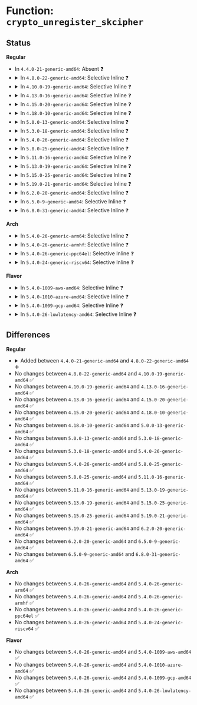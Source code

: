 # Function: <code>crypto_unregister_skcipher</code>

## Status
<b>Regular</b>
<ul>
<li>
In <code>4.4.0-21-generic-amd64</code>: Absent ❓
</li>
<li>
<details>
<summary>In <code>4.8.0-22-generic-amd64</code>: Selective Inline ❓</summary>

```c
void crypto_unregister_skcipher(struct skcipher_alg * alg)
```

```json
{
  "name": "crypto_unregister_skcipher",
  "collision_type": "Unique Global",
  "inline_type": "Selective",
  "funcs": [
    {
      "addr": 18446744071582901875,
      "name": "crypto_unregister_skcipher",
      "external": true,
      "loc": "crypto/skcipher.c:380",
      "file": "crypto/skcipher.c",
      "inline": "not declared, inlined",
      "caller_inline": [
        "crypto/skcipher.c:crypto_unregister_skciphers",
        "crypto/skcipher.c:crypto_register_skciphers"
      ],
      "caller_func": []
    }
  ],
  "symbols": [
    {
      "addr": 18446744071582901680,
      "name": "crypto_unregister_skcipher",
      "section": ".text",
      "bind": "STB_GLOBAL",
      "size": 20
    }
  ]
}
```
</details>
</li>
<li>
<details>
<summary>In <code>4.10.0-19-generic-amd64</code>: Selective Inline ❓</summary>

```c
void crypto_unregister_skcipher(struct skcipher_alg * alg)
```

```json
{
  "name": "crypto_unregister_skcipher",
  "collision_type": "Unique Global",
  "inline_type": "Selective",
  "funcs": [
    {
      "addr": 18446744071582998691,
      "name": "crypto_unregister_skcipher",
      "external": true,
      "loc": "crypto/skcipher.c:922",
      "file": "crypto/skcipher.c",
      "inline": "not declared, inlined",
      "caller_inline": [
        "crypto/skcipher.c:crypto_unregister_skciphers",
        "crypto/skcipher.c:crypto_register_skciphers"
      ],
      "caller_func": []
    }
  ],
  "symbols": [
    {
      "addr": 18446744071582998496,
      "name": "crypto_unregister_skcipher",
      "section": ".text",
      "bind": "STB_GLOBAL",
      "size": 20
    }
  ]
}
```
</details>
</li>
<li>
<details>
<summary>In <code>4.13.0-16-generic-amd64</code>: Selective Inline ❓</summary>

```c
void crypto_unregister_skcipher(struct skcipher_alg * alg)
```

```json
{
  "name": "crypto_unregister_skcipher",
  "collision_type": "Unique Global",
  "inline_type": "Selective",
  "funcs": [
    {
      "addr": 18446744071583048882,
      "name": "crypto_unregister_skcipher",
      "external": true,
      "loc": "crypto/skcipher.c:965",
      "file": "crypto/skcipher.c",
      "inline": "not declared, inlined",
      "caller_inline": [
        "crypto/skcipher.c:crypto_unregister_skciphers",
        "crypto/skcipher.c:crypto_register_skciphers"
      ],
      "caller_func": []
    }
  ],
  "symbols": [
    {
      "addr": 18446744071583048592,
      "name": "crypto_unregister_skcipher",
      "section": ".text",
      "bind": "STB_GLOBAL",
      "size": 20
    }
  ]
}
```
</details>
</li>
<li>
<details>
<summary>In <code>4.15.0-20-generic-amd64</code>: Selective Inline ❓</summary>

```c
void crypto_unregister_skcipher(struct skcipher_alg * alg)
```

```json
{
  "name": "crypto_unregister_skcipher",
  "collision_type": "Unique Global",
  "inline_type": "Selective",
  "funcs": [
    {
      "addr": 18446744071583214370,
      "name": "crypto_unregister_skcipher",
      "external": true,
      "loc": "crypto/skcipher.c:971",
      "file": "crypto/skcipher.c",
      "inline": "not declared, inlined",
      "caller_inline": [
        "crypto/skcipher.c:crypto_unregister_skciphers",
        "crypto/skcipher.c:crypto_register_skciphers"
      ],
      "caller_func": []
    }
  ],
  "symbols": [
    {
      "addr": 18446744071583214080,
      "name": "crypto_unregister_skcipher",
      "section": ".text",
      "bind": "STB_GLOBAL",
      "size": 20
    }
  ]
}
```
</details>
</li>
<li>
<details>
<summary>In <code>4.18.0-10-generic-amd64</code>: Selective Inline ❓</summary>

```c
void crypto_unregister_skcipher(struct skcipher_alg * alg)
```

```json
{
  "name": "crypto_unregister_skcipher",
  "collision_type": "Unique Global",
  "inline_type": "Selective",
  "funcs": [
    {
      "addr": 18446744071583422578,
      "name": "crypto_unregister_skcipher",
      "external": true,
      "loc": "crypto/skcipher.c:994",
      "file": "crypto/skcipher.c",
      "inline": "not declared, inlined",
      "caller_inline": [
        "crypto/skcipher.c:crypto_unregister_skciphers",
        "crypto/skcipher.c:crypto_register_skciphers"
      ],
      "caller_func": []
    }
  ],
  "symbols": [
    {
      "addr": 18446744071583422288,
      "name": "crypto_unregister_skcipher",
      "section": ".text",
      "bind": "STB_GLOBAL",
      "size": 20
    }
  ]
}
```
</details>
</li>
<li>
<details>
<summary>In <code>5.0.0-13-generic-amd64</code>: Selective Inline ❓</summary>

```c
void crypto_unregister_skcipher(struct skcipher_alg * alg)
```

```json
{
  "name": "crypto_unregister_skcipher",
  "collision_type": "Unique Global",
  "inline_type": "Selective",
  "funcs": [
    {
      "addr": 18446744071583543566,
      "name": "crypto_unregister_skcipher",
      "external": true,
      "loc": "crypto/skcipher.c:1022",
      "file": "crypto/skcipher.c",
      "inline": "not declared, inlined",
      "caller_inline": [
        "crypto/skcipher.c:crypto_unregister_skciphers",
        "crypto/skcipher.c:crypto_register_skciphers"
      ],
      "caller_func": []
    }
  ],
  "symbols": [
    {
      "addr": 18446744071583543328,
      "name": "crypto_unregister_skcipher",
      "section": ".text",
      "bind": "STB_GLOBAL",
      "size": 20
    }
  ]
}
```
</details>
</li>
<li>
<details>
<summary>In <code>5.3.0-18-generic-amd64</code>: Selective Inline ❓</summary>

```c
void crypto_unregister_skcipher(struct skcipher_alg * alg)
```

```json
{
  "name": "crypto_unregister_skcipher",
  "collision_type": "Unique Global",
  "inline_type": "Selective",
  "funcs": [
    {
      "addr": 18446744071583732062,
      "name": "crypto_unregister_skcipher",
      "external": true,
      "loc": "crypto/skcipher.c:1056",
      "file": "crypto/skcipher.c",
      "inline": "not declared, inlined",
      "caller_inline": [
        "crypto/skcipher.c:crypto_unregister_skciphers",
        "crypto/skcipher.c:crypto_register_skciphers"
      ],
      "caller_func": [
        "crypto/crypto_null.c:crypto_null_mod_fini"
      ]
    }
  ],
  "symbols": [
    {
      "addr": 18446744071583731824,
      "name": "crypto_unregister_skcipher",
      "section": ".text",
      "bind": "STB_GLOBAL",
      "size": 20
    }
  ]
}
```
</details>
</li>
<li>
<details>
<summary>In <code>5.4.0-26-generic-amd64</code>: Selective Inline ❓</summary>

```c
void crypto_unregister_skcipher(struct skcipher_alg * alg)
```

```json
{
  "name": "crypto_unregister_skcipher",
  "collision_type": "Unique Global",
  "inline_type": "Selective",
  "funcs": [
    {
      "addr": 18446744071583841742,
      "name": "crypto_unregister_skcipher",
      "external": true,
      "loc": "crypto/skcipher.c:1060",
      "file": "crypto/skcipher.c",
      "inline": "not declared, inlined",
      "caller_inline": [
        "crypto/skcipher.c:crypto_unregister_skciphers",
        "crypto/skcipher.c:crypto_register_skciphers"
      ],
      "caller_func": [
        "crypto/crypto_null.c:crypto_null_mod_fini"
      ]
    }
  ],
  "symbols": [
    {
      "addr": 18446744071583841504,
      "name": "crypto_unregister_skcipher",
      "section": ".text",
      "bind": "STB_GLOBAL",
      "size": 20
    }
  ]
}
```
</details>
</li>
<li>
<details>
<summary>In <code>5.8.0-25-generic-amd64</code>: Selective Inline ❓</summary>

```c
void crypto_unregister_skcipher(struct skcipher_alg * alg)
```

```json
{
  "name": "crypto_unregister_skcipher",
  "collision_type": "Unique Global",
  "inline_type": "Selective",
  "funcs": [
    {
      "addr": 18446744071584230594,
      "name": "crypto_unregister_skcipher",
      "external": true,
      "loc": "crypto/skcipher.c:828",
      "file": "crypto/skcipher.c",
      "inline": "not declared, inlined",
      "caller_inline": [
        "crypto/skcipher.c:crypto_unregister_skciphers",
        "crypto/skcipher.c:crypto_register_skciphers"
      ],
      "caller_func": [
        "crypto/crypto_null.c:crypto_null_mod_fini"
      ]
    }
  ],
  "symbols": [
    {
      "addr": 18446744071584230496,
      "name": "crypto_unregister_skcipher",
      "section": ".text",
      "bind": "STB_GLOBAL",
      "size": 20
    }
  ]
}
```
</details>
</li>
<li>
<details>
<summary>In <code>5.11.0-16-generic-amd64</code>: Selective Inline ❓</summary>

```c
void crypto_unregister_skcipher(struct skcipher_alg * alg)
```

```json
{
  "name": "crypto_unregister_skcipher",
  "collision_type": "Unique Global",
  "inline_type": "Selective",
  "funcs": [
    {
      "addr": 18446744071584349202,
      "name": "crypto_unregister_skcipher",
      "external": true,
      "loc": "crypto/skcipher.c:828",
      "file": "crypto/skcipher.c",
      "inline": "not declared, inlined",
      "caller_inline": [
        "crypto/skcipher.c:crypto_unregister_skciphers",
        "crypto/skcipher.c:crypto_register_skciphers"
      ],
      "caller_func": [
        "crypto/crypto_null.c:crypto_null_mod_fini"
      ]
    }
  ],
  "symbols": [
    {
      "addr": 18446744071584349104,
      "name": "crypto_unregister_skcipher",
      "section": ".text",
      "bind": "STB_GLOBAL",
      "size": 20
    }
  ]
}
```
</details>
</li>
<li>
<details>
<summary>In <code>5.13.0-19-generic-amd64</code>: Selective Inline ❓</summary>

```c
void crypto_unregister_skcipher(struct skcipher_alg * alg)
```

```json
{
  "name": "crypto_unregister_skcipher",
  "collision_type": "Unique Global",
  "inline_type": "Selective",
  "funcs": [
    {
      "addr": 18446744071584383362,
      "name": "crypto_unregister_skcipher",
      "external": true,
      "loc": "crypto/skcipher.c:823",
      "file": "crypto/skcipher.c",
      "inline": "not declared, inlined",
      "caller_inline": [
        "crypto/skcipher.c:crypto_unregister_skciphers",
        "crypto/skcipher.c:crypto_register_skciphers"
      ],
      "caller_func": [
        "crypto/crypto_null.c:crypto_null_mod_fini"
      ]
    }
  ],
  "symbols": [
    {
      "addr": 18446744071584383264,
      "name": "crypto_unregister_skcipher",
      "section": ".text",
      "bind": "STB_GLOBAL",
      "size": 20
    }
  ]
}
```
</details>
</li>
<li>
<details>
<summary>In <code>5.15.0-25-generic-amd64</code>: Selective Inline ❓</summary>

```c
void crypto_unregister_skcipher(struct skcipher_alg * alg)
```

```json
{
  "name": "crypto_unregister_skcipher",
  "collision_type": "Unique Global",
  "inline_type": "Selective",
  "funcs": [
    {
      "addr": 18446744071584778594,
      "name": "crypto_unregister_skcipher",
      "external": true,
      "loc": "crypto/skcipher.c:823",
      "file": "crypto/skcipher.c",
      "inline": "not declared, inlined",
      "caller_inline": [
        "crypto/skcipher.c:crypto_unregister_skciphers",
        "crypto/skcipher.c:crypto_register_skciphers"
      ],
      "caller_func": [
        "crypto/crypto_null.c:crypto_null_mod_fini"
      ]
    }
  ],
  "symbols": [
    {
      "addr": 18446744071584778496,
      "name": "crypto_unregister_skcipher",
      "section": ".text",
      "bind": "STB_GLOBAL",
      "size": 20
    }
  ]
}
```
</details>
</li>
<li>
<details>
<summary>In <code>5.19.0-21-generic-amd64</code>: Selective Inline ❓</summary>

```c
void crypto_unregister_skcipher(struct skcipher_alg * alg)
```

```json
{
  "name": "crypto_unregister_skcipher",
  "collision_type": "Unique Global",
  "inline_type": "Selective",
  "funcs": [
    {
      "addr": 18446744071585463570,
      "name": "crypto_unregister_skcipher",
      "external": true,
      "loc": "crypto/skcipher.c:823",
      "file": "crypto/skcipher.c",
      "inline": "not declared, inlined",
      "caller_inline": [
        "crypto/skcipher.c:crypto_unregister_skciphers",
        "crypto/skcipher.c:crypto_register_skciphers"
      ],
      "caller_func": [
        "crypto/crypto_null.c:crypto_null_mod_fini"
      ]
    }
  ],
  "symbols": [
    {
      "addr": 18446744071585463472,
      "name": "crypto_unregister_skcipher",
      "section": ".text",
      "bind": "STB_GLOBAL",
      "size": 26
    }
  ]
}
```
</details>
</li>
<li>
<details>
<summary>In <code>6.2.0-20-generic-amd64</code>: Selective Inline ❓</summary>

```c
void crypto_unregister_skcipher(struct skcipher_alg * alg)
```

```json
{
  "name": "crypto_unregister_skcipher",
  "collision_type": "Unique Global",
  "inline_type": "Selective",
  "funcs": [
    {
      "addr": 18446744071586222530,
      "name": "crypto_unregister_skcipher",
      "external": true,
      "loc": "crypto/skcipher.c:823",
      "file": "crypto/skcipher.c",
      "inline": "not declared, inlined",
      "caller_inline": [
        "crypto/skcipher.c:crypto_unregister_skciphers",
        "crypto/skcipher.c:crypto_register_skciphers"
      ],
      "caller_func": [
        "crypto/crypto_null.c:crypto_null_mod_fini"
      ]
    }
  ],
  "symbols": [
    {
      "addr": 18446744071586222416,
      "name": "crypto_unregister_skcipher",
      "section": ".text",
      "bind": "STB_GLOBAL",
      "size": 26
    }
  ]
}
```
</details>
</li>
<li>
<details>
<summary>In <code>6.5.0-9-generic-amd64</code>: Selective Inline ❓</summary>

```c
void crypto_unregister_skcipher(struct skcipher_alg * alg)
```

```json
{
  "name": "crypto_unregister_skcipher",
  "collision_type": "Unique Global",
  "inline_type": "Selective",
  "funcs": [
    {
      "addr": 18446744071586458162,
      "name": "crypto_unregister_skcipher",
      "external": true,
      "loc": "crypto/skcipher.c:874",
      "file": "crypto/skcipher.c",
      "inline": "not declared, inlined",
      "caller_inline": [
        "crypto/skcipher.c:crypto_unregister_skciphers",
        "crypto/skcipher.c:crypto_register_skciphers"
      ],
      "caller_func": [
        "crypto/crypto_null.c:crypto_null_mod_fini"
      ]
    }
  ],
  "symbols": [
    {
      "addr": 18446744071586458080,
      "name": "crypto_unregister_skcipher",
      "section": ".text",
      "bind": "STB_GLOBAL",
      "size": 26
    }
  ]
}
```
</details>
</li>
<li>
<details>
<summary>In <code>6.8.0-31-generic-amd64</code>: Selective Inline ❓</summary>

```c
void crypto_unregister_skcipher(struct skcipher_alg * alg)
```

```json
{
  "name": "crypto_unregister_skcipher",
  "collision_type": "Unique Global",
  "inline_type": "Selective",
  "funcs": [
    {
      "addr": 18446744071586729201,
      "name": "crypto_unregister_skcipher",
      "external": true,
      "loc": "crypto/skcipher.c:997",
      "file": "crypto/skcipher.c",
      "inline": "not declared, inlined",
      "caller_inline": [
        "crypto/skcipher.c:crypto_unregister_skciphers",
        "crypto/skcipher.c:crypto_register_skciphers"
      ],
      "caller_func": [
        "crypto/crypto_null.c:crypto_null_mod_fini"
      ]
    }
  ],
  "symbols": [
    {
      "addr": 18446744071586729104,
      "name": "crypto_unregister_skcipher",
      "section": ".text",
      "bind": "STB_GLOBAL",
      "size": 26
    }
  ]
}
```
</details>
</li>
</ul>
<b>Arch</b>
<ul>
<li>
<details>
<summary>In <code>5.4.0-26-generic-arm64</code>: Selective Inline ❓</summary>

```c
void crypto_unregister_skcipher(struct skcipher_alg * alg)
```

```json
{
  "name": "crypto_unregister_skcipher",
  "collision_type": "Unique Global",
  "inline_type": "Selective",
  "funcs": [
    {
      "addr": 18446603336495655048,
      "name": "crypto_unregister_skcipher",
      "external": true,
      "loc": "crypto/skcipher.c:1060",
      "file": "crypto/skcipher.c",
      "inline": "not declared, inlined",
      "caller_inline": [
        "crypto/skcipher.c:crypto_unregister_skciphers",
        "crypto/skcipher.c:crypto_register_skciphers"
      ],
      "caller_func": [
        "crypto/crypto_null.c:crypto_null_mod_fini"
      ]
    }
  ],
  "symbols": [
    {
      "addr": 18446603336495654744,
      "name": "crypto_unregister_skcipher",
      "section": ".text",
      "bind": "STB_GLOBAL",
      "size": 44
    }
  ]
}
```
</details>
</li>
<li>
<details>
<summary>In <code>5.4.0-26-generic-armhf</code>: Selective Inline ❓</summary>

```c
void crypto_unregister_skcipher(struct skcipher_alg * alg)
```

```json
{
  "name": "crypto_unregister_skcipher",
  "collision_type": "Unique Global",
  "inline_type": "Selective",
  "funcs": [
    {
      "addr": 3229009188,
      "name": "crypto_unregister_skcipher",
      "external": true,
      "loc": "crypto/skcipher.c:1060",
      "file": "crypto/skcipher.c",
      "inline": "not declared, inlined",
      "caller_inline": [
        "crypto/skcipher.c:crypto_unregister_skciphers",
        "crypto/skcipher.c:crypto_register_skciphers"
      ],
      "caller_func": [
        "crypto/crypto_null.c:crypto_null_mod_fini"
      ]
    }
  ],
  "symbols": [
    {
      "addr": 3229008968,
      "name": "crypto_unregister_skcipher",
      "section": ".text",
      "bind": "STB_GLOBAL",
      "size": 32
    }
  ]
}
```
</details>
</li>
<li>
<details>
<summary>In <code>5.4.0-26-generic-ppc64el</code>: Selective Inline ❓</summary>

```c
void crypto_unregister_skcipher(struct skcipher_alg * alg)
```

```json
{
  "name": "crypto_unregister_skcipher",
  "collision_type": "Unique Global",
  "inline_type": "Selective",
  "funcs": [
    {
      "addr": 13835058055289790736,
      "name": "crypto_unregister_skcipher",
      "external": true,
      "loc": "crypto/skcipher.c:1060",
      "file": "crypto/skcipher.c",
      "inline": "not declared, inlined",
      "caller_inline": [
        "crypto/skcipher.c:crypto_unregister_skciphers",
        "crypto/skcipher.c:crypto_register_skciphers"
      ],
      "caller_func": [
        "crypto/crypto_null.c:crypto_null_mod_fini"
      ]
    }
  ],
  "symbols": [
    {
      "addr": 13835058055289790320,
      "name": "crypto_unregister_skcipher",
      "section": ".text",
      "bind": "STB_GLOBAL",
      "size": 56
    }
  ]
}
```
</details>
</li>
<li>
<details>
<summary>In <code>5.4.0-24-generic-riscv64</code>: Selective Inline ❓</summary>

```c
void crypto_unregister_skcipher(struct skcipher_alg * alg)
```

```json
{
  "name": "crypto_unregister_skcipher",
  "collision_type": "Unique Global",
  "inline_type": "Selective",
  "funcs": [
    {
      "addr": 18446743936274807824,
      "name": "crypto_unregister_skcipher",
      "external": true,
      "loc": "crypto/skcipher.c:1060",
      "file": "crypto/skcipher.c",
      "inline": "not declared, inlined",
      "caller_inline": [
        "crypto/skcipher.c:crypto_unregister_skciphers",
        "crypto/skcipher.c:crypto_register_skciphers"
      ],
      "caller_func": [
        "crypto/crypto_null.c:crypto_null_mod_fini"
      ]
    }
  ],
  "symbols": [
    {
      "addr": 18446743936274807564,
      "name": "crypto_unregister_skcipher",
      "section": ".text",
      "bind": "STB_GLOBAL",
      "size": 44
    }
  ]
}
```
</details>
</li>
</ul>
<b>Flavor</b>
<ul>
<li>
<details>
<summary>In <code>5.4.0-1009-aws-amd64</code>: Selective Inline ❓</summary>

```c
void crypto_unregister_skcipher(struct skcipher_alg * alg)
```

```json
{
  "name": "crypto_unregister_skcipher",
  "collision_type": "Unique Global",
  "inline_type": "Selective",
  "funcs": [
    {
      "addr": 18446744071583810478,
      "name": "crypto_unregister_skcipher",
      "external": true,
      "loc": "crypto/skcipher.c:1060",
      "file": "crypto/skcipher.c",
      "inline": "not declared, inlined",
      "caller_inline": [
        "crypto/skcipher.c:crypto_unregister_skciphers",
        "crypto/skcipher.c:crypto_register_skciphers"
      ],
      "caller_func": [
        "crypto/crypto_null.c:crypto_null_mod_fini"
      ]
    }
  ],
  "symbols": [
    {
      "addr": 18446744071583810240,
      "name": "crypto_unregister_skcipher",
      "section": ".text",
      "bind": "STB_GLOBAL",
      "size": 20
    }
  ]
}
```
</details>
</li>
<li>
<details>
<summary>In <code>5.4.0-1010-azure-amd64</code>: Selective Inline ❓</summary>

```c
void crypto_unregister_skcipher(struct skcipher_alg * alg)
```

```json
{
  "name": "crypto_unregister_skcipher",
  "collision_type": "Unique Global",
  "inline_type": "Selective",
  "funcs": [
    {
      "addr": 18446744071583747534,
      "name": "crypto_unregister_skcipher",
      "external": true,
      "loc": "crypto/skcipher.c:1060",
      "file": "crypto/skcipher.c",
      "inline": "not declared, inlined",
      "caller_inline": [
        "crypto/skcipher.c:crypto_unregister_skciphers",
        "crypto/skcipher.c:crypto_register_skciphers"
      ],
      "caller_func": [
        "crypto/crypto_null.c:crypto_null_mod_fini"
      ]
    }
  ],
  "symbols": [
    {
      "addr": 18446744071583747296,
      "name": "crypto_unregister_skcipher",
      "section": ".text",
      "bind": "STB_GLOBAL",
      "size": 20
    }
  ]
}
```
</details>
</li>
<li>
<details>
<summary>In <code>5.4.0-1009-gcp-amd64</code>: Selective Inline ❓</summary>

```c
void crypto_unregister_skcipher(struct skcipher_alg * alg)
```

```json
{
  "name": "crypto_unregister_skcipher",
  "collision_type": "Unique Global",
  "inline_type": "Selective",
  "funcs": [
    {
      "addr": 18446744071583794238,
      "name": "crypto_unregister_skcipher",
      "external": true,
      "loc": "crypto/skcipher.c:1060",
      "file": "crypto/skcipher.c",
      "inline": "not declared, inlined",
      "caller_inline": [
        "crypto/skcipher.c:crypto_unregister_skciphers",
        "crypto/skcipher.c:crypto_register_skciphers"
      ],
      "caller_func": [
        "crypto/crypto_null.c:crypto_null_mod_fini"
      ]
    }
  ],
  "symbols": [
    {
      "addr": 18446744071583794000,
      "name": "crypto_unregister_skcipher",
      "section": ".text",
      "bind": "STB_GLOBAL",
      "size": 20
    }
  ]
}
```
</details>
</li>
<li>
<details>
<summary>In <code>5.4.0-26-lowlatency-amd64</code>: Selective Inline ❓</summary>

```c
void crypto_unregister_skcipher(struct skcipher_alg * alg)
```

```json
{
  "name": "crypto_unregister_skcipher",
  "collision_type": "Unique Global",
  "inline_type": "Selective",
  "funcs": [
    {
      "addr": 18446744071583895326,
      "name": "crypto_unregister_skcipher",
      "external": true,
      "loc": "crypto/skcipher.c:1060",
      "file": "crypto/skcipher.c",
      "inline": "not declared, inlined",
      "caller_inline": [
        "crypto/skcipher.c:crypto_unregister_skciphers",
        "crypto/skcipher.c:crypto_register_skciphers"
      ],
      "caller_func": [
        "crypto/crypto_null.c:crypto_null_mod_fini"
      ]
    }
  ],
  "symbols": [
    {
      "addr": 18446744071583895088,
      "name": "crypto_unregister_skcipher",
      "section": ".text",
      "bind": "STB_GLOBAL",
      "size": 20
    }
  ]
}
```
</details>
</li>
</ul>

## Differences
<b>Regular</b>
<ul>
<li>
<details>
<summary>Added between <code>4.4.0-21-generic-amd64</code> and <code>4.8.0-22-generic-amd64</code> ➕</summary>

```c
void crypto_unregister_skcipher(struct skcipher_alg * alg)
```
</details>
</li>
<li>
No changes between <code>4.8.0-22-generic-amd64</code> and <code>4.10.0-19-generic-amd64</code> ✅
</li>
<li>
No changes between <code>4.10.0-19-generic-amd64</code> and <code>4.13.0-16-generic-amd64</code> ✅
</li>
<li>
No changes between <code>4.13.0-16-generic-amd64</code> and <code>4.15.0-20-generic-amd64</code> ✅
</li>
<li>
No changes between <code>4.15.0-20-generic-amd64</code> and <code>4.18.0-10-generic-amd64</code> ✅
</li>
<li>
No changes between <code>4.18.0-10-generic-amd64</code> and <code>5.0.0-13-generic-amd64</code> ✅
</li>
<li>
No changes between <code>5.0.0-13-generic-amd64</code> and <code>5.3.0-18-generic-amd64</code> ✅
</li>
<li>
No changes between <code>5.3.0-18-generic-amd64</code> and <code>5.4.0-26-generic-amd64</code> ✅
</li>
<li>
No changes between <code>5.4.0-26-generic-amd64</code> and <code>5.8.0-25-generic-amd64</code> ✅
</li>
<li>
No changes between <code>5.8.0-25-generic-amd64</code> and <code>5.11.0-16-generic-amd64</code> ✅
</li>
<li>
No changes between <code>5.11.0-16-generic-amd64</code> and <code>5.13.0-19-generic-amd64</code> ✅
</li>
<li>
No changes between <code>5.13.0-19-generic-amd64</code> and <code>5.15.0-25-generic-amd64</code> ✅
</li>
<li>
No changes between <code>5.15.0-25-generic-amd64</code> and <code>5.19.0-21-generic-amd64</code> ✅
</li>
<li>
No changes between <code>5.19.0-21-generic-amd64</code> and <code>6.2.0-20-generic-amd64</code> ✅
</li>
<li>
No changes between <code>6.2.0-20-generic-amd64</code> and <code>6.5.0-9-generic-amd64</code> ✅
</li>
<li>
No changes between <code>6.5.0-9-generic-amd64</code> and <code>6.8.0-31-generic-amd64</code> ✅
</li>
</ul>
<b>Arch</b>
<ul>
<li>
No changes between <code>5.4.0-26-generic-amd64</code> and <code>5.4.0-26-generic-arm64</code> ✅
</li>
<li>
No changes between <code>5.4.0-26-generic-amd64</code> and <code>5.4.0-26-generic-armhf</code> ✅
</li>
<li>
No changes between <code>5.4.0-26-generic-amd64</code> and <code>5.4.0-26-generic-ppc64el</code> ✅
</li>
<li>
No changes between <code>5.4.0-26-generic-amd64</code> and <code>5.4.0-24-generic-riscv64</code> ✅
</li>
</ul>
<b>Flavor</b>
<ul>
<li>
No changes between <code>5.4.0-26-generic-amd64</code> and <code>5.4.0-1009-aws-amd64</code> ✅
</li>
<li>
No changes between <code>5.4.0-26-generic-amd64</code> and <code>5.4.0-1010-azure-amd64</code> ✅
</li>
<li>
No changes between <code>5.4.0-26-generic-amd64</code> and <code>5.4.0-1009-gcp-amd64</code> ✅
</li>
<li>
No changes between <code>5.4.0-26-generic-amd64</code> and <code>5.4.0-26-lowlatency-amd64</code> ✅
</li>
</ul>
